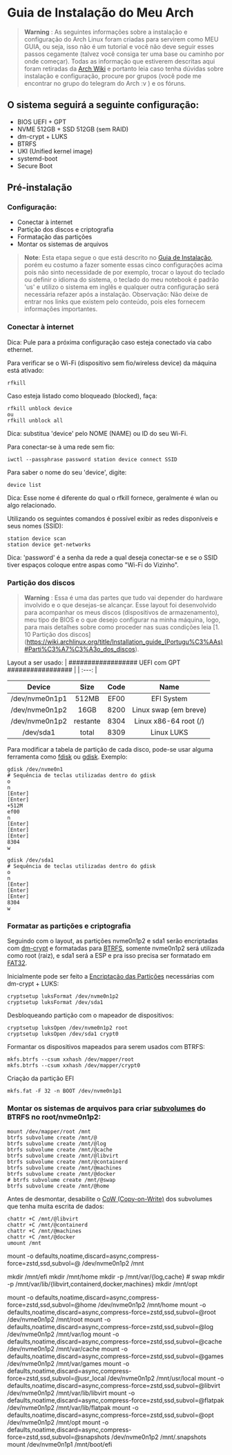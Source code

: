 # Guia de Instalação do Meu Arch
>**Warning** :
As seguintes informações sobre a instalação e configuração do Arch Linux foram criadas para servirem como MEU GUIA, ou seja, isso não é um tutorial e você não deve seguir esses passos cegamente (talvez você consiga ter uma base ou caminho por onde começar). Todas as informação que estiverem descritas aqui foram retiradas da [Arch Wiki](https://wiki.archlinux.org/) e portanto leia caso tenha dúvidas sobre instalação e configuração, procure por grupos (você pode me encontrar no grupo do telegram do Arch :v ) e os fóruns. 

## O sistema seguirá a seguinte configuração:
* BIOS UEFI + GPT
* NVME 512GB + SSD 512GB (sem RAID)
* dm-crypt + LUKS
* BTRFS
* UKI (Unified kernel image)
* systemd-boot
* Secure Boot

## Pré-instalação

### Configuração:
* Conectar à internet
* Partição dos discos e criptografia
* Formatação das partições
* Montar os sistemas de arquivos

> **Note**: Esta etapa segue o que está descrito no [Guia de Instalação](https://wiki.archlinux.org/title/Installation_guide), porém eu costumo a fazer somente essas cinco configurações acima pois não sinto necessidade de por exemplo, trocar o layout do teclado ou definir o idioma do sistema, o teclado do meu notebook é padrão 'us' e utilizo o sistema em inglês e qualquer outra configuração será necessária refazer após a instalação. Observação: Não deixe de entrar nos links que existem pelo conteúdo, pois eles fornecem informações importantes.

### Conectar à internet
Dica: Pule para a próxima configuração caso esteja conectado via cabo ethernet.

Para verificar se o Wi-Fi (dispositivo sem fio/wireless device) da máquina está ativado:
```
rfkill
```

Caso esteja listado como bloqueado (blocked), faça:
```
rfkill unblock device
ou
rfkill unblock all
```
Dica: substitua 'device' pelo NOME (NAME) ou ID do seu Wi-Fi.


Para conectar-se à uma rede sem fio:
```
iwctl --passphrase password station device connect SSID
```

Para saber o nome do seu 'device', digite:
```
device list
```
Dica: Esse nome é diferente do qual o rfkill fornece, geralmente é wlan ou algo relacionado.


Utilizando os seguintes comandos é possível exibir as redes disponíveis e seus nomes (SSID):
```
station device scan
station device get-networks
```
Dica: 'password' é a senha da rede a qual deseja conectar-se e se o SSID tiver espaços coloque entre aspas como "Wi-Fi do Vizinho". 


### Partição dos discos

> **Warning** : Essa é uma das partes que tudo vai depender do hardware involvido e o que desejas-se alcançar. Esse layout foi desenvolvido para acompanhar os meus discos (dispositivos de armazenamento), meu tipo de BIOS e o que desejo configurar na minha máquina, logo, para mais detalhes sobre como proceder nas suas condições leia [1. 10 Partição dos discos] (https://wiki.archlinux.org/title/Installation_guide_(Portugu%C3%AAs)#Parti%C3%A7%C3%A3o_dos_discos).

Layout a ser usado:
| ################## UEFI com GPT ################# |
|                        :---:                      |

|     Device     |    Size    |  Code |          Name         |
|      :---:     |    :---:   | :---: |         :---:         |
| /dev/nvme0n1p1 |    512MB   |  EF00 |       EFI System      |
| /dev/nvme0n1p2 |    16GB    |  8200 | Linux swap (em breve) |
| /dev/nvme0n1p2 |  restante  |  8304 | Linux x86-64 root (/) |
|    /dev/sda1   |   total    |  8309 |       Linux LUKS      |

Para modificar a tabela de partição de cada disco, pode-se usar alguma ferramenta como [fdisk](https://wiki.archlinux.org/title/Fdisk) ou [gdisk](https://wiki.archlinux.org/title/GPT_fdisk). Exemplo:
```
gdisk /dev/nvme0n1
# Sequência de teclas utilizadas dentro do gdisk
o
n
[Enter]
[Enter]
+512M
ef00
n
[Enter]
[Enter]
[Enter]
8304
w

gdisk /dev/sda1
# Sequência de teclas utilizadas dentro do gdisk
o
n
[Enter]
[Enter]
[Enter]
8304
w
```

### Formatar as partições e criptografia

Seguindo com o layout, as partições nvme0n1p2 e sda1 serão encriptadas com [dm-crypt](https://wiki.archlinux.org/title/Dm-crypt) e formatadas para [BTRFS](https://wiki.archlinux.org/title/Btrfs), somente nvme0n1p2 será utilizada como root (raiz), e sda1 será a ESP e pra isso precisa ser formatado em [FAT32](https://wiki.archlinux.org/title/FAT).

Inicialmente pode ser feito a [Encriptação das Partições](https://wiki.archlinux.org/title/Dm-crypt/Device_encryption) necessárias com dm-crypt + LUKS:
```
cryptsetup luksFormat /dev/nvme0n1p2
cryptsetup luksFormat /dev/sda1
```

Desbloqueando partição com o mapeador de dispositivos:
```
cryptsetup luksOpen /dev/nvme0n1p2 root
cryptsetup luksOpen /dev/sda1 crypt0
```

Formantar os dispositivos mapeados para serem usados com BTRFS:
```
mkfs.btrfs --csum xxhash /dev/mapper/root
mkfs.btrfs --csum xxhash /dev/mapper/crypt0
```

Criação da partição EFI
```
mkfs.fat -F 32 -n BOOT /dev/nvme0n1p1
```

### Montar os sistemas de arquivos para criar [subvolumes](https://wiki.archlinux.org/title/Btrfs#Subvolumes) do BTRFS no root/nvme0n1p2:
```
mount /dev/mapper/root /mnt
btrfs subvolume create /mnt/@
btrfs subvolume create /mnt/@log
btrfs subvolume create /mnt/@cache
btrfs subvolume create /mnt/@libvirt
btrfs subvolume create /mnt/@containerd
btrfs subvolume create /mnt/@machines
btrfs subvolume create /mnt/@docker
# btrfs subvolume create /mnt/@swap
btrfs subvolume create /mnt/@home

```

Antes de desmontar, desabilite o [CoW (Copy-on-Write)](https://wiki.archlinux.org/title/Btrfs#Copy-on-Write_(CoW)) dos subvolumes que tenha muita escrita de dados:
```
chattr +C /mnt/@libvirt
chattr +C /mnt/@containerd
chattr +C /mnt/@machines
chattr +C /mnt/@docker
umount /mnt
```


mount -o defaults,noatime,discard=async,compress-force=zstd,ssd,subvol=@ /dev/nvme0n1p2 /mnt

mkdir /mnt/efi
mkdir /mnt/home
mkdir -p /mnt/var/{log,cache} # swap
mkdir -p /mnt/var/lib/{libvirt,containerd,docker,machines}
mkdir /mnt/opt

mount -o defaults,noatime,discard=async,compress-force=zstd,ssd,subvol=@home /dev/nvme0n1p2 /mnt/home
mount -o defaults,noatime,discard=async,compress-force=zstd,ssd,subvol=@root /dev/nvme0n1p2 /mnt/root
mount -o defaults,noatime,discard=async,compress-force=zstd,ssd,subvol=@log /dev/nvme0n1p2 /mnt/var/log
mount -o defaults,noatime,discard=async,compress-force=zstd,ssd,subvol=@cache /dev/nvme0n1p2 /mnt/var/cache
mount -o defaults,noatime,discard=async,compress-force=zstd,ssd,subvol=@games /dev/nvme0n1p2 /mnt/var/games
mount -o defaults,noatime,discard=async,compress-force=zstd,ssd,subvol=@usr_local /dev/nvme0n1p2 /mnt/usr/local
mount -o defaults,noatime,discard=async,compress-force=zstd,ssd,subvol=@libvirt /dev/nvme0n1p2 /mnt/var/lib/libvirt
mount -o defaults,noatime,discard=async,compress-force=zstd,ssd,subvol=@flatpak /dev/nvme0n1p2 /mnt/var/lib/flatpak
mount -o defaults,noatime,discard=async,compress-force=zstd,ssd,subvol=@opt /dev/nvme0n1p2 /mnt/opt
mount -o defaults,noatime,discard=async,compress-force=zstd,ssd,subvol=@snapshots /dev/nvme0n1p2 /mnt/.snapshots
mount /dev/nvme0n1p1 /mnt/boot/efi
```
